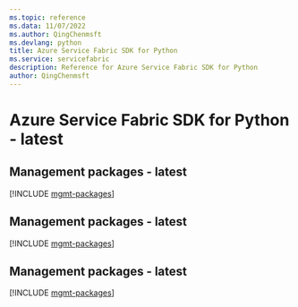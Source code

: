 ```yaml
---
ms.topic: reference
ms.data: 11/07/2022
ms.author: QingChenmsft
ms.devlang: python
title: Azure Service Fabric SDK for Python
ms.service: servicefabric
description: Reference for Azure Service Fabric SDK for Python
author: QingChenmsft
---
```

# Azure Service Fabric SDK for Python - latest

## Management packages - latest
[!INCLUDE [mgmt-packages](service-fabric-mgmt-index.md)]
## Management packages - latest
[!INCLUDE [mgmt-packages](service-fabric-mgmt-index.md)]
## Management packages - latest
[!INCLUDE [mgmt-packages](service-fabric-mgmt-index.md)]